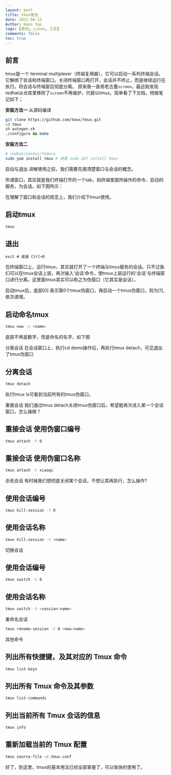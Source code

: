 ```yaml
---
layout: post
title: tmux用法
date: 2021-06-12
Author: Hans Yao
tags: [原创, Linux, 工具]
comments: false
toc: true
---
```


## 前言

tmux是一个 terminal multiplexer（终端复用器），它可以启动一系列终端会话。
它解绑了会话和终端窗口。关闭终端窗口再打开，会话并不终止，而是继续运行在执行。将会话与终端窗后彻底分离。
原来我一直用老古董`screen`，最近刚发现redhat从仓库里移除了`screen`不再维护，代替以tmux。简单看了下文档，特做笔记如下；

<!-- more -->

**安装方法一** 从源码编译

```bash
git clone https://github.com/tmux/tmux.git
cd tmux
sh autogen.sh
./configure && make
```

**安装方法二**

```bash
# redhat/centos/fedora
sudo yum install tmux # 或者 sudo dnf install tmux
```

启动与退出
讲解使用之前，我们需要先搞清楚窗口与会话的概念。

所谓窗口，其实就是我们终端打开的一个tab，如终端里面所操作的命令、启动的服务，为会话，如下图所示：

在理解了窗口和会话的观念上，我们介绍下tmux使用。

## 启动tmux

```bash
tmux
```

## 退出
```
exit # 或者 Ctrl+D
```
在终端窗口上，运行tmux，其实就打开了一个终端与tmux服务的会话。只不过我们可以在tmux会话上层，再次输入’会话‘命令，使tmux上层运行的'会话'与终端窗口进行分离。这里面tmux其实可以称之为伪窗口（它其实是会话）。

启动tmux后，底部[0] 表示第0个tmux伪窗口，再启动一个tmux伪窗口，则为[1],依次递增。

## 启动命名tmux
```bash
tmux new -s <name>
```
底部不再是数字，而是命名的名字，如下图

分离会话
在会话窗口上，执行cd demo操作后，再执行tmux detach，可见退出了tmux伪窗口

## 分离会话

```bash
tmux detach
```
执行tmux ls可看到当前所有的tmux伪窗口。

重接会话
我们通过tmux detach关闭tmux伪窗口后，希望能再次进入某一个会话窗口，怎么操做？

## 重接会话 使用伪窗口编号

```bash
tmux attach -t 0
```

## 重接会话 使用伪窗口名称

```bash
tmux attach -t xiaoqi
```

杀死会话
有时候我们想彻底关闭某个会话，不想让其再执行，怎么操作?

## 使用会话编号

```bash
tmux kill-session -t 0
```
## 使用会话名称

```bash
tmux kill-session -t <name>
```
切换会话
## 使用会话编号

```bash
tmux switch -t 0
```

## 使用会话名称

```bash
tmux switch -t <session-name>
```
重命名会话

```bash
tmux rename-session -t 0 <new-name>
```
其他命令
## 列出所有快捷键，及其对应的 Tmux 命令

```bash
tmux list-keys
```

## 列出所有 Tmux 命令及其参数

```bash
tmux list-commands
```
## 列出当前所有 Tmux 会话的信息

```bash
tmux info
```

## 重新加载当前的 Tmux 配置
```bash
tmux source-file ~/.tmux.conf
```
好了，到这里，tmux的基本用法已经全部掌握了，可以愉快的使用了。